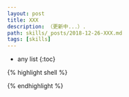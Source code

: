 ```yaml
---
layout: post
title: XXX
description: （更新中...）.
path: skills/_posts/2018-12-26-XXX.md
tags: [skills]
---
```


* any list
{:toc}

{% highlight shell %}

{% endhighlight %}
